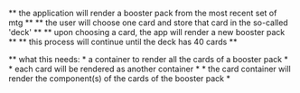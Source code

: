 ** the application will render a booster pack from the most recent set of mtg **
** the user will choose one card and store that card in the so-called 'deck' **
** upon choosing a card, the app will render a new booster pack **
** this process will continue until the deck has 40 cards **

** what this needs:
    * a container to render all the cards of a booster pack *
        * each card will be rendered as another container *
            * the card container will render the component(s) of the cards of the booster pack *
            
